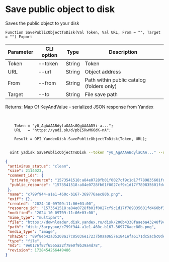 ﻿---
sidebar_position: 6
---

# Save public object to disk
 Saves the public object to your disk



`Function SavePublicObjectToDisk(Val Token, Val URL, From = "", Target = "") Export`

  | Parameter | CLI option | Type | Description |
  |-|-|-|-|
  | Token | --token | String | Token |
  | URL | --url | String | Object address |
  | From | --from | String | Path within public catalog (folders only) |
  | Target | --to | String | File save path |

  
  Returns:  Map Of KeyAndValue - serialized JSON response from Yandex

<br/>




```bsl title="Code example"
    Token = "y0_AgAAAABdylaOAAs0QgAAAAD5i-a...";
    URL   = "https://yadi.sk/d/pbI5RwM66dK-nA";

    Result = OPI_YandexDisk.SavePublicObjectToDisk(Token, URL);
```



```sh title="CLI command example"
    
  oint yadisk SavePublicObjectToDisk --token "y0_AgAAAABdylaOAA..." --url "https://disk.yandex.by/i/txwzakUVtxgjoQ" --from %from% --to %to%

```

```json title="Result"
{
 "antivirus_status": "clean",
 "size": 2114023,
 "comment_ids": {
  "private_resource": "1573541518:a84e0728fb01f0027cf9c1d17f789835601fd460bf3ad4a1fb0fc8ddb4b6fd30",
  "public_resource": "1573541518:a84e0728fb01f0027cf9c1d17f789835601fd460bf3ad4a1fb0fc8ddb4b6fd30"
 },
 "name": "c799f944-a1e1-460c-b167-369776aec80b.png",
 "exif": {},
 "created": "2024-10-09T09:11:06+03:00",
 "resource_id": "1573541518:a84e0728fb01f0027cf9c1d17f789835601fd460bf3ad4a1fb0fc8ddb4b6fd30",
 "modified": "2024-10-09T09:11:06+03:00",
 "mime_type": "multipart",
 "file": "https://downloader.disk.yandex.ru/disk/200b4338faaeba43248f9caf757082b27048ac80701312e53ac6eeac130e0205/670656bb/gwThwhLBKYvLhQCNnqAHikawF6ofeh69S2Q-9g1T5IGPQ-vmmg5ho0UNlym1cYvMYt55yWUwrNHLEwnJN27VGg%3D%3D?uid=1573541518&filename=c799f944-a1e1-460c-b167-369776aec80b.png&disposition=attachment&hash=&limit=0&content_type=multipart&owner_uid=1573541518&fsize=2114023&hid=03d7263840468e281bd0b238a26e7d0d&media_type=image&tknv=v2&etag=9e0176f87f6565a22f78e0f9b39a4d78",
 "path": "disk:/Загрузки/c799f944-a1e1-460c-b167-369776aec80b.png",
 "media_type": "image",
 "sha256": "89f8eb42a35208a17c85036e17237b0aa0657e1841efa6171dc5acbc0dea9e18",
 "type": "file",
 "md5": "9e0176f87f6565a22f78e0f9b39a4d78",
 "revision": 1728454266449486
}
```
